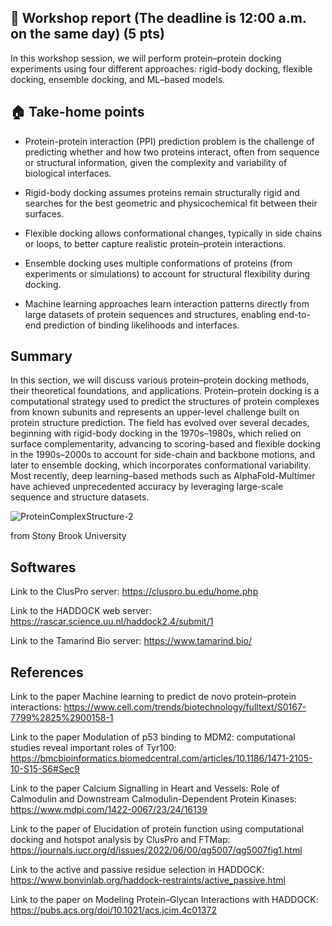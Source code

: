 ## 📝 Workshop report (The deadline is 12:00 a.m. on the same day) (5 pts)

In this workshop session, we will perform protein–protein docking experiments using four different approaches: rigid-body docking, flexible docking, ensemble docking, and ML–based models.

## 🏠 Take-home points

- Protein-protein interaction (PPI) prediction problem is the challenge of predicting whether and how two proteins interact, often from sequence or structural information, given the complexity and variability of biological interfaces.

- Rigid-body docking assumes proteins remain structurally rigid and searches for the best geometric and physicochemical fit between their surfaces.

- Flexible docking allows conformational changes, typically in side chains or loops, to better capture realistic protein–protein interactions.

- Ensemble docking uses multiple conformations of proteins (from experiments or simulations) to account for structural flexibility during docking.

- Machine learning approaches learn interaction patterns directly from large datasets of protein sequences and structures, enabling end-to-end prediction of binding likelihoods and interfaces.

## Summary

In this section, we will discuss various protein–protein docking methods, their theoretical foundations, and applications. Protein–protein docking is a computational strategy used to predict the structures of protein complexes from known subunits and represents an upper-level challenge built on protein structure prediction. The field has evolved over several decades, beginning with rigid-body docking in the 1970s–1980s, which relied on surface complementarity, advancing to scoring-based and flexible docking in the 1990s–2000s to account for side-chain and backbone motions, and later to ensemble docking, which incorporates conformational variability. Most recently, deep learning–based methods such as AlphaFold-Multimer have achieved unprecedented accuracy by leveraging large-scale sequence and structure datasets.

![ProteinComplexStructure-2](https://github.com/user-attachments/assets/c42dcaed-9135-4031-be60-9a4edab16670)

from Stony Brook University

## Softwares

Link to the ClusPro server: https://cluspro.bu.edu/home.php

Link to the HADDOCK web server: https://rascar.science.uu.nl/haddock2.4/submit/1

Link to the Tamarind Bio server: https://www.tamarind.bio/

## References

Link to the paper Machine learning to predict de novo protein–protein interactions: https://www.cell.com/trends/biotechnology/fulltext/S0167-7799%2825%2900158-1

Link to the paper Modulation of p53 binding to MDM2: computational studies reveal important roles of Tyr100: https://bmcbioinformatics.biomedcentral.com/articles/10.1186/1471-2105-10-S15-S6#Sec9

Link to the paper Calcium Signalling in Heart and Vessels: Role of Calmodulin and Downstream Calmodulin-Dependent Protein Kinases: https://www.mdpi.com/1422-0067/23/24/16139

Link to the paper of Elucidation of protein function using computational docking and hotspot analysis by ClusPro and FTMap: https://journals.iucr.org/d/issues/2022/06/00/qg5007/qg5007fig1.html

Link to the active and passive residue selection in HADDOCK: https://www.bonvinlab.org/haddock-restraints/active_passive.html

Link to the paper on Modeling Protein–Glycan Interactions with HADDOCK: https://pubs.acs.org/doi/10.1021/acs.jcim.4c01372
